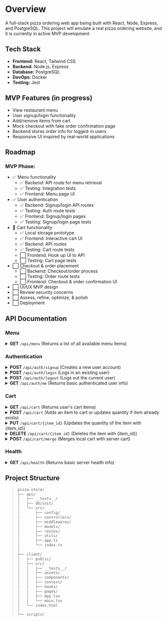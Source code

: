 # Overview

A full-stack pizza ordering web app being built with React, Node, Express, and PostgreSQL. This project will emulate a real pizza ordering website, and it is currently in active MVP development.

## Tech Stack

- **Frontend:** React, Tailwind CSS
- **Backend:** Node.js, Express
- **Database:** PostgreSQL
- **DevOps:** Docker
- **Testing:** Jest

## MVP Features (in progress)

- View restaurant menu
- User signup/login functionality
- Add/remove items from cart
- Mock checkout with fake order confirmation page
- Backend stores order info for logged-in users
- Responsive UI inspired by real-world applications

## Roadmap

### MVP Phase:

- ✅ Menu functionality
    - ✅ Backend: API route for menu retrieval
    - ✅ Testing: Integration tests
    - ✅ Frontend: Menu page UI
- ✅ User authentication
    - ✅ Backend: Signup/login API routes
    - ✅ Testing: Auth route tests
    - ✅ Frontend: Signup/login pages
    - ✅ Testing: Signup/login page tests
- 🔄 Cart functionality
    - ✅ Local storage prototype
    - ✅ Frontend: Interactive cart UI
    - ✅ Backend: API routes
    - ✅ Testing: Cart route tests
    - ⬜ Frontend: Hook up UI to API
    - ⬜ Testing: Cart page tests
- ⬜ Checkout & order placement
    - ⬜ Backend: Checkout/order process
    - ⬜ Testing: Order route tests
    - ⬜ Frontend: Checkout & order confirmation UI
- ⬜ UI/UX MVP design
- ⬜ Review security concerns
- ⬜ Assess, refine, optimize, & polish
- ⬜ Deployment

## API Documentation

### Menu

<details>
	<summary>
		<b>GET</b>
		<code>/api/menu</code>
		(Returns a list of all available menu items)
	</summary>

#### Parameters

> None

#### Headers

> None

#### Responses

> | HTTP Code | Content-Type       | Response                      |
> | --------- | ------------------ | ----------------------------- |
> | `200`     | `application/json` | Array of menu items           |
> | `500`     | `application/json` | Failed to retrieve menu items |

#### Example Response

> ```json
> [
> 	{
> 		"id": 1,
> 		"name": "Cheese Pizza",
> 		"description": "Three-cheese blend of mozzarella, provolone, and parmesan.",
> 		"price": "8.99",
> 		"category": "pizza",
> 		"image_url": null,
> 		"created_at": "2025-06-09T05:55:02.997Z"
> 	},
> 	{
> 		"id": 2,
> 		"name": "Pepperoni Pizza",
> 		"description": "Crisp pepperoni, mozzarella, provolone, and parmesan.",
> 		"price": "9.99",
> 		"category": "pizza",
> 		"image_url": null,
> 		"created_at": "2025-06-09T05:55:02.997Z"
> 	}
> ]
> ```

---

</details>

### Authentication

<details>
	<summary>
		<b>POST</b>
		<code>/api/auth/signup</code>
		(Creates a new user account)
	</summary>

#### Parameters

> | Name     | Type     | Data Type | Description              |
> | -------- | -------- | --------- | ------------------------ |
> | username | required | string    | Desired username         |
> | email    | required | string    | Email for the account    |
> | password | required | string    | Password for the account |

#### Headers

> | Name         | Value            | Required | Description            |
> | ------------ | ---------------- | -------- | ---------------------- |
> | Content-Type | application/json | Yes      | Must be JSON formatted |

#### Responses

> | HTTP Code | Content-Type       | Response        |
> | --------- | ------------------ | --------------- |
> | `201`     | `application/json` | id and username |
> | `400`     | `application/json` | Missing fields  |
> | `500`     | `application/json` | Signup failed   |

#### Example Request

> ```json
> {
> 	"username": "john_doe",
> 	"email": "john_doe@example.com",
> 	"password": "securePassword123"
> }
> ```

#### Example Response

> ```json
> {
> 	"id": 1,
> 	"username": "john_doe"
> }
> ```

---

</details>

<details>
	<summary>
		<b>POST</b>
		<code>/api/auth/login</code>
		(Logs in an existing user)
	</summary>

#### Parameters

> | Name     | Type     | Data Type | Description         |
> | -------- | -------- | --------- | ------------------- |
> | email    | required | string    | Registered email    |
> | password | required | string    | Associated password |

#### Headers

> | Name         | Value            | Required | Description            |
> | ------------ | ---------------- | -------- | ---------------------- |
> | Content-Type | application/json | Yes      | Must be JSON formatted |

#### Responses

> | HTTP Code | Content-Type       | Response            |
> | --------- | ------------------ | ------------------- |
> | `200`     | `application/json` | id and username     |
> | `400`     | `application/json` | Missing credentials |
> | `401`     | `application/json` | Invalid credentials |
> | `500`     | `application/json` | Login failed        |

#### Example Request

> ```json
> {
> 	"email": "john_doe@example.com",
> 	"password": "securePassword123"
> }
> ```

#### Example Response

> ```json
> {
> 	"id": 1,
> 	"username": "john_doe"
> }
> ```

---

</details>

<details>
	<summary>
		<b>POST</b>
		<code>/api/auth/logout</code>
		(Logs out the current user)
	</summary>

#### Parameters

> None

#### Headers

> | Name   | Value           | Required | Description                           |
> | ------ | --------------- | -------- | ------------------------------------- |
> | Cookie | token=JWT_TOKEN | Yes      | Must contain a valid token from login |

#### Responses

> | HTTP Code | Content-Type       | Response      |
> | --------- | ------------------ | ------------- |
> | `200`     | `application/json` | Logged out    |
> | `401`     | `application/json` | Unauthorized  |
> | `500`     | `application/json` | Logout failed |

---

</details>

<details>
	<summary>
		<b>GET</b>
		<code>/api/auth/me</code>
		(Returns basic authenticated user info)
	</summary>

#### Parameters

> None

#### Headers

> | Name   | Value           | Required | Description                           |
> | ------ | --------------- | -------- | ------------------------------------- |
> | Cookie | token=JWT_TOKEN | Yes      | Must contain a valid token from login |

#### Responses

> | HTTP Code | Content-Type       | Response        |
> | --------- | ------------------ | --------------- |
> | `200`     | `application/json` | id and username |
> | `401`     | `application/json` | Unauthorized    |

#### Example Response

> ```json
> {
> 	"id": 1,
> 	"username": "john_doe"
> }
> ```

---

</details>

### Cart

<details>
	<summary>
		<b>GET</b>
		<code>/api/cart</code>
		(Returns user's cart items)
	</summary>

#### Parameters

> None

#### Headers

> | Name          | Value          | Required | Description                 |
> | ------------- | -------------- | -------- | --------------------------- |
> | Authorization | Bearer <token> | Yes      | JWT for protected endpoints |

#### Example Response

> ```json
> [
> 	{
> 		"id": 1,
> 		"user_id": 1,
> 		"item_id": 1,
> 		"name": "Cheese Pizza",
> 		"price": "8.99",
> 		"quantity": 1
> 	},
> 	{
> 		"id": 2,
> 		"user_id": 1,
> 		"item_id": 3,
> 		"name": "Breadsticks",
> 		"price": "4.99",
> 		"quantity": 1
> 	}
> ]
> ```

---

</details>

<details>
	<summary>
		<b>POST</b>
		<code>/api/cart</code>
		(Adds an item to cart or updates quantity if item already exists)
	</summary>

#### Parameters

> None

#### Headers

> | Name          | Value            | Required | Description                 |
> | ------------- | ---------------- | -------- | --------------------------- |
> | Content-Type  | application/json | Yes      | Must be JSON formatted      |
> | Authorization | Bearer <token>   | Yes      | JWT for protected endpoints |

#### Response

> | HTTP Code | Content-Type       | Response            |
> | --------- | ------------------ | ------------------- |
> | N/A       | `application/json` | Item added/updated. |

#### Example Request

> ```json
> {
> 	"item_id": 4,
> 	"name": "Garden Salad",
> 	"price": 5.99,
> 	"quantity": 1
> }
> ```

---

</details>

<details>
	<summary>
		<b>PUT</b>
		<code>/api/cart/{item_id}</code>
		(Updates the quantity of the item with {item_id})
	</summary>

#### Parameters

> | Name    | Type     | Data Type | Description              |
> | ------- | -------- | --------- | ------------------------ |
> | item_id | required | integer   | ID of the item to update |

#### Headers

> | Name          | Value            | Required | Description                 |
> | ------------- | ---------------- | -------- | --------------------------- |
> | Content-Type  | application/json | Yes      | Must be JSON formatted      |
> | Authorization | Bearer <token>   | Yes      | JWT for protected endpoints |

#### Response

> | HTTP Code | Content-Type       | Response          |
> | --------- | ------------------ | ----------------- |
> | N/A       | `application/json` | Quantity updated. |

#### Example Request

> ```json
> {
> 	"quantity": 2
> }
> ```

---

</details>

<details>
	<summary>
		<b>DELETE</b>
		<code>/api/cart/{item_id}</code>
		(Deletes the item with {item_id})
	</summary>

#### Parameters

> | Name    | Type     | Data Type | Description              |
> | ------- | -------- | --------- | ------------------------ |
> | item_id | required | integer   | ID of the item to delete |

#### Headers

> | Name          | Value          | Required | Description                 |
> | ------------- | -------------- | -------- | --------------------------- |
> | Authorization | Bearer <token> | Yes      | JWT for protected endpoints |

#### Response

> | HTTP Code | Content-Type       | Response      |
> | --------- | ------------------ | ------------- |
> | N/A       | `application/json` | Item deleted. |

---

</details>

<details>
	<summary>
		<b>POST</b>
		<code>/api/cart/merge</code>
		(Merges local cart with server cart)
	</summary>

#### Parameters

> None

#### Headers

> | Name          | Value            | Required | Description                 |
> | ------------- | ---------------- | -------- | --------------------------- |
> | Content-Type  | application/json | Yes      | Must be JSON formatted      |
> | Authorization | Bearer <token>   | Yes      | JWT for protected endpoints |

#### Response

> | HTTP Code | Content-Type       | Response     |
> | --------- | ------------------ | ------------ |
> | N/A       | `application/json` | Cart merged. |

#### Example Request

> ```json
> {
> 	"cart": [
> 		{
> 			"item_id": 2,
> 			"name": "Pepperoni Pizza",
> 			"price": 9.99,
> 			"quantity": 1
> 		},
> 		{
> 			"item_id": 5,
> 			"name": "Soda",
> 			"price": 1.99,
> 			"quantity": 2
> 		}
> 	]
> }
> ```

---

</details>

### Health

<details>
	<summary>
		<b>GET</b>
		<code>/api/health</code>
		(Returns basic server health info)
	</summary>

#### Parameters

> None

#### Headers

> None

#### Responses

> | HTTP Code | Content-Type       | Response                         |
> | --------- | ------------------ | -------------------------------- |
> | `200`     | `application/json` | Health status and server metrics |
> | `500`     | `application/json` | Unexpected internal error        |

#### Example Response

> ```json
> {
> 	"status": "ok",
> 	"timestamp": 1718149634291,
> 	"uptime": 5234.1991027
> }
> ```

---

</details>

## Project Structure

> ```bash
> pizza-store/
> ├── api/
> │   ├── __tests__/
> │   ├── db/init/
> │   └── src/
> │       ├── config/
> │       ├── controllers/
> │       ├── middlewares/
> │       ├── models/
> │       ├── routes/
> │       ├── utils/
> │       ├── app.ts
> │       └── index.ts
> │
> ├── client/
> │   ├── public/
> │   ├── src/
> │   │   ├── __tests__/
> │   │   ├── assets/
> │   │   ├── components/
> │   │   ├── context/
> │   │   ├── hooks/
> │   │   ├── pages/
> │   │   ├── App.tsx
> │   │   └── main.tsx
> │   └── index.html
> │
> └── scripts/
> ```
